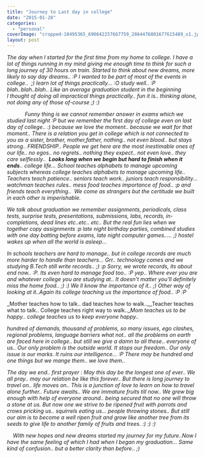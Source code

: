 ```yaml
---
title: "Journey to Last day in college"
date: "2015-01-28"
categories: 
  - "personal"
coverImage: "cropped-10495365_690642257667759_2864476801677615489_o1.jpg"
layout: post
---
```


_The day when I started for the first time from my home to college. I have a lot of things running in my mind giving me enough time to think for such a long journey of 30 hours on train. Started to think about new dreams, more likely to say day dreams.. :P I wanted to be part of most of the events in college..  ;) learn lot of things practically... :O study well.. :P blah..blah..blah.. Like an average graduation student in the beginning I thought of doing all impractical things practically.. fun it is.. thinking alone, not doing any of those of-course ;) :)_

            _Funny thing is we cannot remember answer in exams which we studied last night :P but we remember the_ first _day of college even on last day of college.. :) because we love the moment.. because we wait for that moment.. There is a relation you get in college which is not connected to you as a sister, brother, mother,father, nothing.. not even blood.. but stays strong.. FRIENDSHIP.. People we get here are the most inestimable ones of our life.. no egos.. no regrets.. nothing they expect.. not even love.. they care selflessly.._  _**Looks long when we begin but hard to finish when it ends**.. college life... School teaches alphabets to manage upcoming subjects whereas college teaches alphabets to manage upcoming life.. Teachers teach patience.. seniors teach work.. juniors teach responsibility... watchman teaches rules.. mess food teaches importance of food.. :p and friends teach everything..  We come as strangers but the certitude we built in each other is imperishable._ 

_We talk about graduation we remember assignments, periodicals, class tests, surprise tests, presentations, submissions, labs, records, in-completions, dead lines etc..etc.. etc.. But the real fun lies when we together copy assignments :p late night birthday parties, combined studies with one day batting before exams, late night computer games..... ;) hostel wakes up when all the world is asleep..._

_In schools teachers are hard to manage.. but in college records are much more harder to handle than teachers... Grr.. technology comes and we studying B.Tech still write records.. ;) :p Sorry, we wrote records, its about end now.. :P. Its even hard to manage food too.. :P yep.. Where ever you are and whatever college you are studying at.. It doesn't matter you'll definitely miss the home food.. ;) :) We ll know the importance of it.. ;) Other way of looking at it..Again its college teaching us the importance of food.. :P :P_ 

_Mother teaches how to talk.. dad teaches how to walk..__Teacher teaches what to talk.. College teaches right way to walk..__Mom teaches us to be happy.. college teaches us to keep everyone happy.._  

_hundred of demands, thousand of problems, so many issues, ego clashes, regional problems, language barriers what not.. all the problems on earth are faced here in college.. but still we give a damn to all these.. everyone of us.. Our only problem is the outside world. It stops our freedom.. Our only issue is our marks. It ruins our intelligence... :P There may be hundred and one things but we mange them.. we love them.._  

_The day we end.. first prayer : May this day be the longest one of ever.. We all pray.. may our relation be like this forever.. But there is long journey to travel on.. life moves on.. This is a junction of love to learn on how to travel alone further.. Future awaits.. We are immature fruits till now.. We grew big enough with help of everyone around.. being secured that no one will throw a stone at us. But now one we strive to be ripened fruit with parrots and crows pricking us.. squirrels eating us... people throwing stones.. But still our aim is to become a well ripen fruit and grow like another tree from its seeds to give life to another family of fruits and trees. :) :) :)_ 

    _With new hopes and new dreams started my journey for my future..Now I have the same feeling of which I had when I began my graduation... Same kind of confusion.. but a better clarity than before.. ;)_
